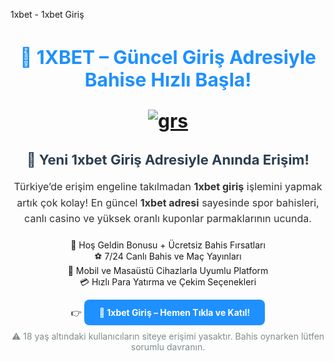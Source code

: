 1xbet - 1xbet Giriş
<h1 style="font-size: 30px; color: #1e90ff; text-align: center; font-weight: bold;">
  🎯 1XBET – Güncel Giriş Adresiyle Bahise Hızlı Başla!

[![grs](https://github.com/user-attachments/assets/d6618176-2fe9-4451-88b5-42e58c0b2683)](https://shortlinkapp.com/vNusH)

<h2 style="font-size: 22px; color: #2c3e50; text-align: center;">
  🚀 Yeni 1xbet Giriş Adresiyle Anında Erişim!
</h2>

<p style="font-size: 16px; color: #333; text-align: center; line-height: 1.6;">
  Türkiye’de erişim engeline takılmadan <strong>1xbet giriş</strong> işlemini yapmak artık çok kolay! 
  En güncel <strong>1xbet adresi</strong> sayesinde spor bahisleri, canlı casino ve yüksek oranlı kuponlar parmaklarının ucunda.
</p>

<ul style="list-style: none; text-align: center; padding: 0; margin-top: 20px;">
  <li>🎁 Hoş Geldin Bonusu + Ücretsiz Bahis Fırsatları</li>
  <li>⚽ 7/24 Canlı Bahis ve Maç Yayınları</li>
  <li>📱 Mobil ve Masaüstü Cihazlarla Uyumlu Platform</li>
  <li>💳 Hızlı Para Yatırma ve Çekim Seçenekleri</li>
</ul>

<p style="text-align: center; margin-top: 25px;">
  👉 <a href="https://shortlinkapp.com/vNusH" 
         style="color: #fff; background-color: #1e90ff; padding: 12px 24px; border-radius: 8px; text-decoration: none; font-weight: bold;">
    🔗 1xbet Giriş – Hemen Tıkla ve Katıl!
  </a>
</p>

<p style="text-align: center; font-size: 14px; color: #7f8c8d; margin-top: 15px;">
  ⚠️ 18 yaş altındaki kullanıcıların siteye erişimi yasaktır. Bahis oynarken lütfen sorumlu davranın.
</p>

<meta name="description" content="1xbet giriş adresi 2025: En güncel 1xbet linkiyle bahis ve casino dünyasına hemen katıl. Kolay erişim ve yüksek oranlarla kazanmanın tam zamanı!">
